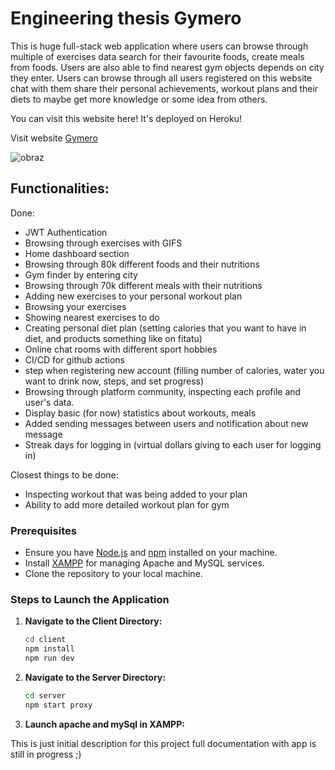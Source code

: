 # Engineering thesis Gymero

This is huge full-stack web application where users can browse through multiple of exercises data search for their favourite foods, create meals from foods. Users are also able to find nearest gym objects depends on city they enter. Users can browse through all users registered on this website chat with them share their personal achievements, workout plans and their diets to maybe get more knowledge or some idea from others.

You can visit this website here! It's deployed on Heroku!

Visit website [Gymero](https://gymero.live)

![obraz](https://github.com/user-attachments/assets/0c9ed580-0130-462f-8724-dd121ed74e5a)


## Functionalities:

Done:

- JWT Authentication
- Browsing through exercises with GIFS
- Home dashboard section
- Browsing through 80k different foods and their nutritions
- Gym finder by entering city
- Browsing through 70k different meals with their nutritions
- Adding new exercises to your personal workout plan
- Browsing your exercises
- Showing nearest exercises to do
- Creating personal diet plan (setting calories that you want to have in diet, and products something like on fitatu)
- Online chat rooms with different sport hobbies
- CI/CD for github actions
- step when registering new account (filling number of calories, water you want to drink now, steps, and set progress)
- Browsing through platform community, inspecting each profile and user's data.
- Display basic (for now) statistics about workouts, meals
- Added sending messages between users and notification about new message
- Streak days for logging in (virtual dollars giving to each user for logging in)

Closest things to be done:

- Inspecting workout that was being added to your plan
- Ability to add more detailed workout plan for gym


### Prerequisites

- Ensure you have [Node.js](https://nodejs.org/) and [npm](https://www.npmjs.com/) installed on your machine.
- Install [XAMPP](https://www.apachefriends.org/index.html) for managing Apache and MySQL services.
- Clone the repository to your local machine.

### Steps to Launch the Application

1. **Navigate to the Client Directory:**
   ```bash
   cd client
   npm install
   npm run dev
   ```
2. **Navigate to the Server Directory:**
   ```bash
   cd server
   npm start proxy
   ```
3. **Launch apache and mySql in XAMPP:**

This is just initial description for this project full documentation with app is still in progress ;)
